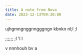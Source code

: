 ```yaml
---
title: A note from Nova
date: 2023-12-13T09:30:00
---
```


ujhgmngnggnngggngn
kbnkn nl;l
;l


;;;;;;
;l
'l
l


v nnnhouh bv a